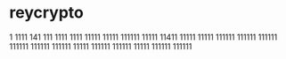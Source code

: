 # reycrypto
1
1111
141
111
1111
1111
11111
11111
111111
11111
11411
11111
11111
111111
111111
111111
111111
111111
111111
11111
111111
111111
11111
111111
111111
